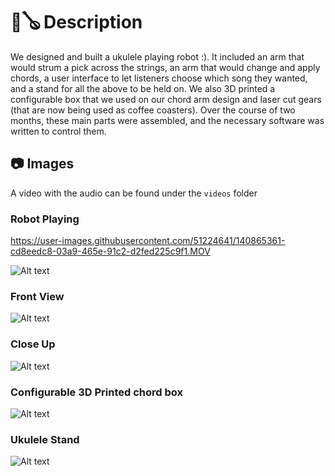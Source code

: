 # 🤖🪕 Description 
We designed and built a ukulele playing robot :). It included an arm that would strum a pick across the strings, an arm that would change and apply chords, a user interface to let listeners choose which song they wanted, and a stand for all the above to be held on. We also 3D printed a configurable box that we used on our chord arm design and laser cut gears (that are now being used as coffee coasters). Over the course of two months, these main parts were assembled, and the necessary software was written to control them. 

## 📷 Images
A video with the audio can be found under the `videos` folder

### Robot Playing
https://user-images.githubusercontent.com/51224641/140865361-cd8eedc8-03a9-465e-91c2-d2fed225c9f1.MOV

![Alt text](https://github.com/j-bunk/uku-bot/blob/master/images/robotPlaying.gif)


### Front View
![Alt text](https://github.com/j-bunk/uku-bot/blob/master/images/frontView.PNG)

### Close Up 
![Alt text](https://github.com/j-bunk/uku-bot/blob/master/images/closeUpStrum.png)

### Configurable 3D Printed chord box
![Alt text](https://github.com/j-bunk/uku-bot/blob/master/images/chordBox.PNG)

### Ukulele Stand
![Alt text](https://github.com/j-bunk/uku-bot/blob/master/images/standFront.png)
